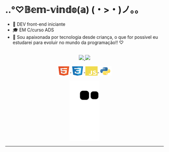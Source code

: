 # ..°♡𝔹𝕖𝕞-𝕧𝕚𝕟𝕕𝕠(𝕒) (・>・)ノ。。

<ul>
  <li>🎨 DEV front-end iniciante</li>
  <li>🎓 EM C/curso ADS</li>
  <li>🦦 Sou apaixonada por tecnologia desde criança, o que for possivel eu estudarei para evoluir no mundo da programação!! ♡</li>
</ul>

<br>

<div align="center">
  <a href="https://github.com/phellowpy">
  <img height="160em" src="https://github-readme-stats.vercel.app/api?username=phellowpy&show_icons=true&theme=synthwave&card_width=400px&locale=pt-br"/>
  <img height="160em" src="https://github-readme-stats.vercel.app/api/top-langs/?username=phellowpy&layout=compact&theme=synthwave&card_width=300px&locale=pt-br"/>
</div>

<div align="center" style="display: inline_block"><br>
  <img align="center" alt="HTML" height="30" width="40" src="https://raw.githubusercontent.com/devicons/devicon/master/icons/html5/html5-original.svg">
  <img align="center" alt="CSS" height="30" width="40" src="https://raw.githubusercontent.com/devicons/devicon/master/icons/css3/css3-original.svg">
  <img align="center" alt="Js" height="30" width="40" src="https://raw.githubusercontent.com/devicons/devicon/master/icons/javascript/javascript-plain.svg">
  <img align="center" alt="Python" height="30" width="40" src="https://raw.githubusercontent.com/devicons/devicon/master/icons/python/python-original.svg">
</div>

<div align="center">
  
  ![Snake animation](https://github.com/phellowpy/phellowpy/blob/output/github-contribution-grid-snake.svg)

</div>

<hr>
